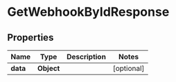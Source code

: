 

# GetWebhookByIdResponse


## Properties

| Name | Type | Description | Notes |
|------------ | ------------- | ------------- | -------------|
|**data** | **Object** |  |  [optional] |



